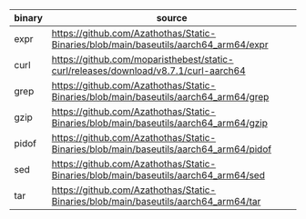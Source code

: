 
| binary | source |
|--------|--------|
| expr   | https://github.com/Azathothas/Static-Binaries/blob/main/baseutils/aarch64_arm64/expr |
| curl   | https://github.com/moparisthebest/static-curl/releases/download/v8.7.1/curl-aarch64 |
| grep   | https://github.com/Azathothas/Static-Binaries/blob/main/baseutils/aarch64_arm64/grep |
| gzip   | https://github.com/Azathothas/Static-Binaries/blob/main/baseutils/aarch64_arm64/gzip |
| pidof  | https://github.com/Azathothas/Static-Binaries/blob/main/baseutils/aarch64_arm64/pidof |
| sed    | https://github.com/Azathothas/Static-Binaries/blob/main/baseutils/aarch64_arm64/sed |
| tar    | https://github.com/Azathothas/Static-Binaries/blob/main/baseutils/aarch64_arm64/tar |
